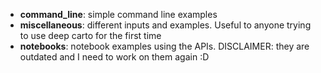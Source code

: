 - **command_line**: simple command line examples
- **miscellaneous**: different inputs and examples. Useful to anyone trying to use deep carto for the first time
- **notebooks**: notebook examples using the APIs. DISCLAIMER: they are outdated and I need to work on them again :D